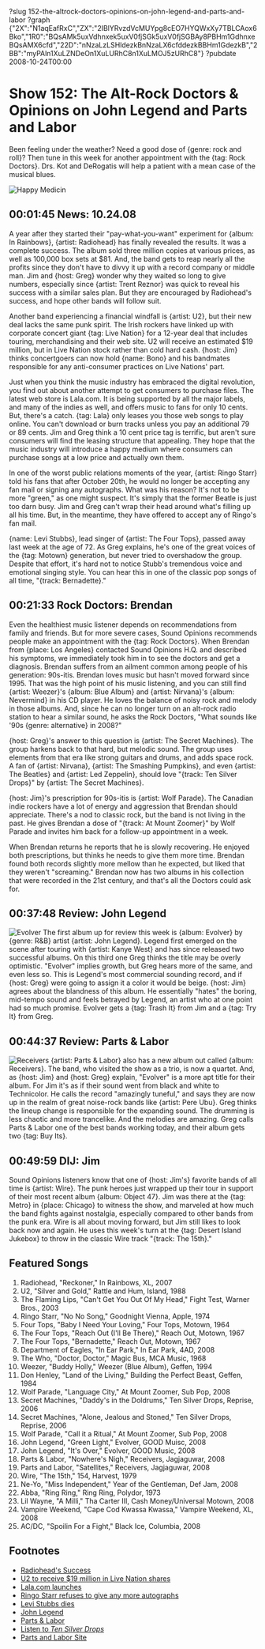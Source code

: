 ?slug 152-the-altrock-doctors-opinions-on-john-legend-and-parts-and-labor
?graph {"2X":"N1aqEafRxC","ZX":"2IBlYRvzdVcMUYpg8cEO7HYQWxXy7TBLCAox6Bko","1R0":"BQsAMk5uxVdhnxek5uxV0fjSGk5uxV0fjSGBAy8PBHm1GdhnxeBQsAMX6cfd","22D":"nNzaLzLSHldezkBnNzaLX6cfddezkBBHm1GdezkB","2BB":"myPAln1XuLZNDeOn1XuLURhC8n1XuLMOJ5zURhC8"}
?pubdate 2008-10-24T00:00

# Show 152: The Alt-Rock Doctors & Opinions on John Legend and Parts and Labor
Been feeling under the weather? Need a good dose of {genre: rock and roll}? Then tune in this week for another appointment with the {tag: Rock Doctors}. Drs. Kot and DeRogatis will help a patient with a mean case of the musical blues.

![Happy Medicin](https://static.soundopinions.org/images/rockdocs/happymedicine.jpg)

## 00:01:45 News: 10.24.08
A year after they started their "pay-what-you-want" experiment for {album: In Rainbows}, {artist: Radiohead} has finally revealed the results. It was a complete success. The album sold three million copies at various prices, as well as 100,000 box sets at $81. And, the band gets to reap nearly all the profits since they don't have to divvy it up with a record company or middle man. Jim and {host: Greg} wonder why they waited so long to give numbers, especially since {artist: Trent Reznor} was quick to reveal his success with a similar sales plan. But they are encouraged by Radiohead's success, and hope other bands will follow suit.

Another band experiencing a financial windfall is {artist: U2}, but their new deal lacks the same punk spirit. The Irish rockers have linked up with corporate concert giant {tag: Live Nation} for a 12-year deal that includes touring, merchandising and their web site. U2 will receive an estimated $19 million, but in Live Nation stock rather than cold hard cash. {host: Jim} thinks concertgoers can now hold {name: Bono} and his bandmates responsible for any anti-consumer practices on Live Nations' part.

Just when you think the music industry has embraced the digital revolution, you find out about another attempt to get consumers to purchase files. The latest web store is Lala.com. It is being supported by all the major labels, and many of the indies as well, and offers music to fans for only 10 cents. But, there's a catch. {tag: Lala} only leases you those web songs to play online. You can't download or burn tracks unless you pay an additional 79 or 89 cents. Jim and Greg think a 10 cent price tag is terrific, but aren't sure consumers will find the leasing structure that appealing. They hope that the music industry will introduce a happy medium where consumers can purchase songs at a low price and actually own them.

In one of the worst public relations moments of the year, {artist: Ringo Starr} told his fans that after October 20th, he would no longer be accepting any fan mail or signing any autographs. What was his reason? It's not to be more "green," as one might suspect. It's simply that the former Beatle is just too darn busy. Jim and Greg can't wrap their head around what's filling up all his time. But, in the meantime, they have offered to accept any of Ringo's fan mail.

{name: Levi Stubbs}, lead singer of {artist: The Four Tops}, passed away last week at the age of 72. As Greg explains, he's one of the great voices of the {tag: Motown} generation, but never tried to overshadow the group. Despite that effort, it's hard not to notice Stubb's tremendous voice and emotional singing style. You can hear this in one of the classic pop songs of all time, "{track: Bernadette}."

## 00:21:33 Rock Doctors: Brendan
Even the healthiest music listener depends on recommendations from family and friends. But for more severe cases, Sound Opinions recommends people make an appointment with the {tag: Rock Doctors}. When Brendan from {place: Los Angeles} contacted Sound Opinions H.Q. and described his symptoms, we immediately took him in to see the doctors and get a diagnosis. Brendan suffers from an ailment common among people of his generation: 90s-itis. Brendan loves music but hasn't moved forward since 1995. That was the high point of his music listening, and you can still find {artist: Weezer}'s {album: Blue Album} and {artist: Nirvana}'s {album: Nevermind} in his CD player. He loves the balance of noisy rock and melody in those albums. And, since he can no longer turn on an alt-rock radio station to hear a similar sound, he asks the Rock Doctors, "What sounds like '90s {genre: alternative} in 2008?"

{host: Greg}'s answer to this question is {artist: The Secret Machines}. The group harkens back to that hard, but melodic sound. The group uses elements from that era like strong guitars and drums, and adds space rock. A fan of {artist: Nirvana}, {artist: The Smashing Pumpkins}, and even {artist: The Beatles} and {artist: Led Zeppelin}, should love "{track: Ten Silver Drops}" by {artist: The Secret Machines}.

{host: Jim}'s prescription for 90s-itis is {artist: Wolf Parade}. The Canadian indie rockers have a lot of energy and aggression that Brendan should appreciate. There's a nod to classic rock, but the band is not living in the past. He gives Brendan a dose of "{track: At Mount Zoomer}" by Wolf Parade and invites him back for a follow-up appointment in a week.

When Brendan returns he reports that he is slowly recovering. He enjoyed both prescriptions, but thinks he needs to give them more time. Brendan found both records slightly more mellow than he expected, but liked that they weren't "screaming." Brendan now has two albums in his collection that were recorded in the 21st century, and that's all the Doctors could ask for.

## 00:37:48 Review: John Legend
![Evolver](https://static.soundopinions.org/assets/152/1R00.jpg)
The first album up for review this week is {album: Evolver} by {genre: R&B} artist {artist: John Legend}. Legend first emerged on the scene after touring with {artist: Kanye West} and has since released two successful albums. On this third one Greg thinks the title may be overly optimistic. "Evolver" implies growth, but Greg hears more of the same, and even less so. This is Legend's most commercial sounding record, and if {host: Greg} were going to assign it a color it would be beige. {host: Jim} agrees about the blandness of this album. He essentially "hates" the boring, mid-tempo sound and feels betrayed by Legend, an artist who at one point had so much promise. Evolver gets a {tag: Trash It} from Jim and a {tag: Try It} from Greg.

## 00:44:37 Review: Parts & Labor
![Receivers](https://static.soundopinions.org/assets/152/22D0.jpg)
{artist: Parts & Labor} also has a new album out called {album: Receivers}. The band, who visited the show as a trio, is now a quartet. And, as {host: Jim} and {host: Greg} explain, "Evolver" is a more apt title for their album. For Jim it's as if their sound went from black and white to Technicolor. He calls the record "amazingly tuneful," and says they are now up in the realm of great noise-rock bands like {artist: Pere Ubu}. Greg thinks the lineup change is responsible for the expanding sound. The drumming is less chaotic and more trancelike. And the melodies are amazing. Greg calls Parts & Labor one of the best bands working today, and their album gets two {tag: Buy Its}.

## 00:49:59 DIJ: Jim
Sound Opinions listeners know that one of {host: Jim's} favorite bands of all time is {artist: Wire}. The punk heroes just wrapped up their tour in support of their most recent album {album: Object 47}. Jim was there at the {tag: Metro} in {place: Chicago} to witness the show, and marveled at how much the band fights against nostalgia, especially compared to other bands from the punk era. Wire is all about moving forward, but Jim still likes to look back now and again. He uses this week's turn at the {tag: Desert Island Jukebox} to throw in the classic Wire track "{track: The 15th}."

## Featured Songs
1. Radiohead, "Reckoner," In Rainbows, XL, 2007
2. U2, "Silver and Gold," Rattle and Hum, Island, 1988
3. The Flaming Lips, "Can't Get You Out Of My Head," Fight Test, Warner Bros., 2003
4. Ringo Starr, "No No Song," Goodnight Vienna, Apple, 1974
5. Four Tops, "Baby I Need Your Loving," Four Tops, Motown, 1964
6. The Four Tops, "Reach Out (I'll Be There)," Reach Out, Motown, 1967
7. The Four Tops, "Bernadette," Reach Out, Motown, 1967
8. Department of Eagles, "In Ear Park," In Ear Park, 4AD, 2008
9. The Who, "Doctor, Doctor," Magic Bus, MCA Music, 1968
10. Weezer, "Buddy Holly," Weezer (Blue Album), Geffen, 1994
11. Don Henley, "Land of the Living," Building the Perfect Beast, Geffen, 1984
12. Wolf Parade, "Language City," At Mount Zoomer, Sub Pop, 2008
13. Secret Machines, "Daddy's in the Doldrums," Ten Silver Drops, Reprise, 2006
14. Secret Machines, "Alone, Jealous and Stoned," Ten Silver Drops, Reprise, 2006
15. Wolf Parade, "Call it a Ritual," At Mount Zoomer, Sub Pop, 2008
16. John Legend, "Green Light," Evolver, GOOD Muisc, 2008
17. John Legend, "It's Over," Evolver, GOOD Music, 2008
18. Parts & Labor, "Nowhere's Nigh," Receivers, Jagjaguwar, 2008
19. Parts and Labor, "Satellites," Receivers, Jagjaguwar, 2008
20. Wire, "The 15th," 154, Harvest, 1979
21. Ne-Yo, "Miss Independent," Year of the Gentleman, Def Jam, 2008
22. Abba, "Ring Ring," Ring Ring, Polydor, 1973
23. Lil Wayne, "A Milli," Tha Carter III, Cash Money/Universal Motown, 2008
24. Vampire Weekend, "Cape Cod Kwassa Kwassa," Vampire Weekend, XL, 2008
25. AC/DC, "Spoilin For a Fight," Black Ice, Columbia, 2008


## Footnotes 
- [Radiohead's Success](http://pitchfork.com/news/33749-radioheads-in-rainbows-successes-revealed/)
- [U2 to receive $19 million in Live Nation shares](http://www.rollingstone.com/music/news/u2-net-19-million-in-live-nation-shares-in-touring-deal-20081020)
- [Lala.com launches](http://www.wired.com/2008/10/lala-how-does-1/)
- [Ringo Starr refuses to give any more autographs](http://www.cnn.com/2008/SHOWBIZ/10/14/ringo.starr.fan.mail/index.html?iref=nextin)
- [Levi Stubbs dies](http://www.nytimes.com/2008/10/18/arts/music/18stubbs.html)
- [John Legend](http://www.johnlegend.com/us/node/2920)
- [Parts & Labor](http://www.partsandlabor.net/)
- [Listen to *Ten Silver Drops*](http://www.last.fm/music/Secret+Machines/Ten+Silver+Drops)
- [Parts and Labor Site](http://www.partsandlabor.net/)
